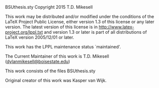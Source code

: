 BSUthesis.sty
Copyright 2015 T.D. Mikesell

 This work may be distributed and/or modified under the
 conditions of the LaTeX Project Public License, either version 1.3
 of this license or any later version.
 The latest version of this license is in
   http://www.latex-project.org/lppl.txt
 and version 1.3 or later is part of all distributions of LaTeX
 version 2005/12/01 or later.

 This work has the LPPL maintenance status `maintained'.
 
 The Current Maintainer of this work is T.D. Mikesell (dylanmikesell@boisestate.edu)

 This work consists of the files BSUthesis.sty

 Original creator of this work was Kasper van Wijk.